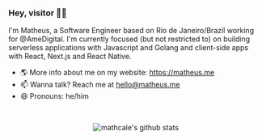 ### Hey, visitor 👋🏾

I'm Matheus, a Software Engineer based on Rio de Janeiro/Brazil working for @AmeDigital. I'm currently focused (but not restricted to) on building serverless applications with Javascript and Golang and client-side apps with React, Next.js and React Native.

- 🌎 More info about me on my website: https://matheus.me
- 📫 Wanna talk? Reach me at hello@matheus.me
- 😄 Pronouns: he/him

<br/>
<p align="center">
  <img src="https://github-readme-stats.vercel.app/api?username=mathcale&show_icons=true&theme=dracula&count_private=true" alt="mathcale's github stats" align="center" />
</p>
